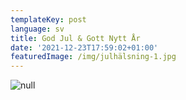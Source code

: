 ```yaml
---
templateKey: post
language: sv
title: God Jul & Gott Nytt År
date: '2021-12-23T17:59:02+01:00'
featuredImage: /img/julhälsning-1.jpg
---
```

![null](/img/julhälsning-1.jpg)
